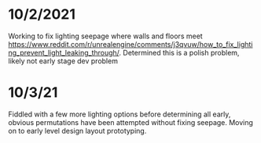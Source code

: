 # 10/2/2021
Working to fix lighting seepage where walls and floors meet https://www.reddit.com/r/unrealengine/comments/j3qvuw/how_to_fix_lighting_prevent_light_leaking_through/. Determined this is a polish problem, likely not early stage dev problem

# 10/3/21
Fiddled with a few more lighting options before determining all early, obvious permutations have been attempted without fixing seepage. Moving on to early level design layout prototyping.